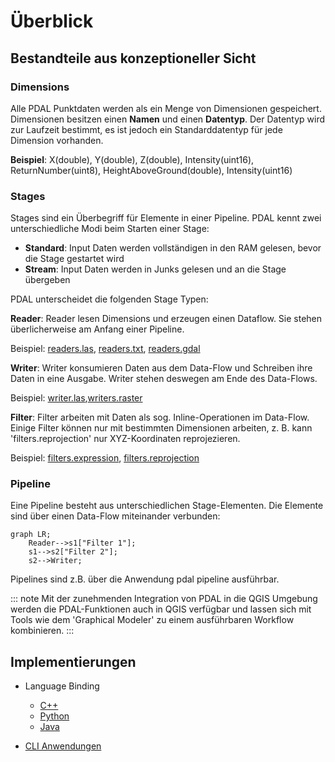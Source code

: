 # Überblick

<!-- ## Historie

| Datum   | Beschreibung                                              |
| ------- | --------------------------------------------------------- |
| 2011/04 | Howard Butlers erster Commit auf [GitHub](http://pdal.io) |
| 2021/02 | Integration in QGIS 3.18                                  |
| 2023/02 | Version 2.5.1 mit 135 Beitragenden und 900 GitHub Sternen |
| 2023/03 | Verbesserte Integration ab QGIS 3.30                      | -->

<!-- ## Abgrenzung zu anderen Bibliotheken
//TBD -->

## Bestandteile aus konzeptioneller Sicht

### Dimensions

Alle PDAL Punktdaten werden als ein Menge von Dimensionen gespeichert. Dimensionen besitzen einen __Namen__ und einen __Datentyp__. Der Datentyp wird zur Laufzeit bestimmt, es ist jedoch ein Standarddatentyp für jede Dimension vorhanden.

__Beispiel__: X(double), Y(double), Z(double), Intensity(uint16), ReturnNumber(uint8), HeightAboveGround(double), Intensity(uint16)

### Stages

Stages sind ein Überbegriff für Elemente in einer Pipeline. PDAL kennt zwei unterschiedliche Modi beim Starten einer Stage:

- **Standard**: Input Daten werden vollständigen in den RAM gelesen, bevor die Stage gestartet wird
- **Stream**: Input Daten werden in Junks gelesen und an die Stage übergeben

PDAL unterscheidet die folgenden Stage Typen:

**Reader**:
Reader lesen Dimensions und erzeugen einen Dataflow. Sie stehen überlicherweise am Anfang einer Pipeline. 

Beispiel: [readers.las](https://pdal.io/en/latest/stages/readers.las.html#readers-las), [readers.txt](https://pdal.io/en/latest/stages/readers.text.html#readers-text), [readers.gdal](https://pdal.io/en/latest/stages/readers.gdal.html#readers-gdal)

**Writer**:
Writer konsumieren Daten aus dem Data-Flow und Schreiben ihre Daten in eine Ausgabe. Writer stehen deswegen am Ende des Data-Flows.

Beispiel: [writer.las](https://pdal.io/en/latest/stages/writers.las.html),[writers.raster](https://pdal.io/en/latest/stages/writers.raster.html)

**Filter**:
Filter arbeiten mit Daten als sog. Inline-Operationen im Data-Flow. Einige Filter können nur mit bestimmten Dimensionen arbeiten, z. B. kann 'filters.reprojection' nur XYZ-Koordinaten reprojezieren. 

Beispiel: [filters.expression](https://pdal.io/en/latest/stages/filters.expression.html), [filters.reprojection](https://pdal.io/en/latest/stages/filters.reprojection.html)

### Pipeline

Eine Pipeline besteht aus unterschiedlichen Stage-Elementen. Die Elemente sind über einen Data-Flow miteinander verbunden:

```mermaid
graph LR;
    Reader-->s1["Filter 1"];
    s1-->s2["Filter 2"];
    s2-->Writer;
```

Pipelines sind z.B. über die Anwendung pdal pipeline ausführbar. 

::: note
Mit der zunehmenden Integration von PDAL in die QGIS Umgebung werden die PDAL-Funktionen auch in QGIS verfügbar und lassen sich mit Tools wie dem 'Graphical Modeler' zu einem ausführbaren Workflow kombinieren.
:::

## Implementierungen

- Language Binding
    + [C++](https://pdal.io/en/latest/api/cpp/index.html)
    + [Python](https://pypi.org/project/pdal/)
    + [Java](https://pdal.io/en/latest/java.html)

- [CLI Anwendungen](https://pdal.io/en/latest/apps/index.html)
